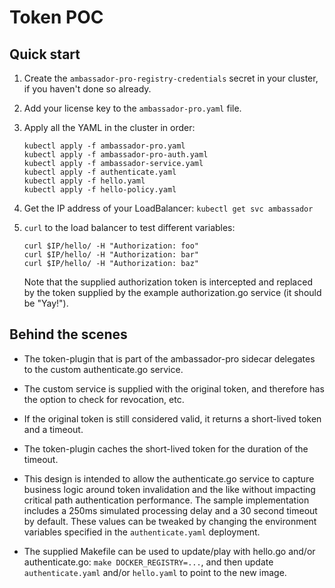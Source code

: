 # Token POC

## Quick start

1. Create the `ambassador-pro-registry-credentials` secret in your cluster, if you haven't done so already.
2. Add your license key to the `ambassador-pro.yaml` file.
3. Apply all the YAML in the cluster in order:
   
   ```
   kubectl apply -f ambassador-pro.yaml
   kubectl apply -f ambassador-pro-auth.yaml
   kubectl apply -f ambassador-service.yaml
   kubectl apply -f authenticate.yaml
   kubectl apply -f hello.yaml
   kubectl apply -f hello-policy.yaml
   ```

4. Get the IP address of your LoadBalancer: `kubectl get svc ambassador`

5. `curl` to the load balancer to test different variables:

   ```
   curl $IP/hello/ -H "Authorization: foo"
   curl $IP/hello/ -H "Authorization: bar"
   curl $IP/hello/ -H "Authorization: baz"
   ```

   Note that the supplied authorization token is intercepted and
   replaced by the token supplied by the example authorization.go
   service (it should be "Yay!").

## Behind the scenes

* The token-plugin that is part of the ambassador-pro sidecar
  delegates to the custom authenticate.go service.

* The custom service is supplied with the original token, and
  therefore has the option to check for revocation, etc.

* If the original token is still considered valid, it returns a
  short-lived token and a timeout.

* The token-plugin caches the short-lived token for the duration of
  the timeout.

* This design is intended to allow the authenticate.go service to
  capture business logic around token invalidation and the like
  without impacting critical path authentication performance. The
  sample implementation includes a 250ms simulated processing delay
  and a 30 second timeout by default. These values can be tweaked by
  changing the environment variables specified in the
  `authenticate.yaml` deployment.

* The supplied Makefile can be used to update/play with hello.go
  and/or authenticate.go: `make DOCKER_REGISTRY=...`, and then update
  `authenticate.yaml` and/or `hello.yaml` to point to the new image.
